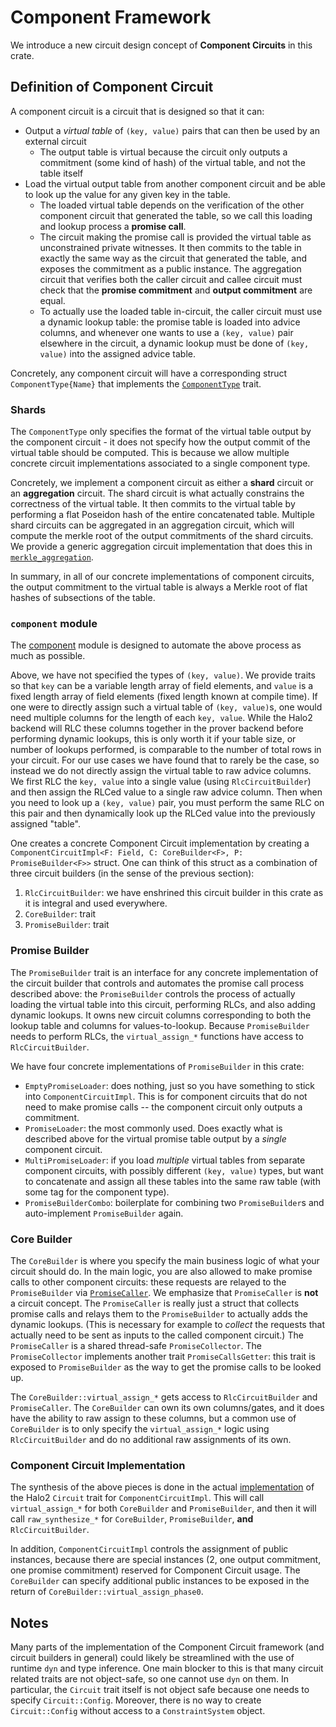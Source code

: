# Component Framework

We introduce a new circuit design concept of **Component Circuits** in this crate.

## Definition of Component Circuit

A component circuit is a circuit that is designed so that it can:

- Output a _virtual table_ of `(key, value)` pairs that can then be used by an external circuit
  - The output table is virtual because the circuit only outputs a commitment (some kind of hash) of the virtual table, and not the table itself
- Load the virtual output table from another component circuit and be able to look up the value for any given key in the table.
  - The loaded virtual table depends on the verification of the other component circuit that generated the table, so we call this loading and lookup process a **promise call**.
  - The circuit making the promise call is provided the virtual table as unconstrained private witnesses. It then commits to the table in exactly the same way as the circuit that generated the table, and exposes the commitment as a public instance. The aggregation circuit that verifies both the caller circuit and callee circuit must check that the **promise commitment** and **output commitment** are equal.
  - To actually use the loaded table in-circuit, the caller circuit must use a dynamic lookup table: the promise table is loaded into advice columns, and whenever one wants to use a `(key, value)` pair elsewhere in the circuit, a dynamic lookup must be done of `(key, value)` into the assigned advice table.

Concretely, any component circuit will have a corresponding struct `ComponentType{Name}` that implements the [`ComponentType`](./component/mod.rs) trait.

### Shards

The `ComponentType` only specifies the format of the virtual table output by the component circuit - it does not specify how the output commit of the virtual table should be computed. This is because we allow multiple concrete circuit implementations associated to a single component type.

Concretely, we implement a component circuit as either a **shard** circuit or an **aggregation** circuit. The shard circuit is what actually constrains the correctness of the virtual table. It then commits to the virtual table by performing a flat Poseidon hash of the entire concatenated table. Multiple shard circuits can be aggregated in an aggregation circuit, which will compute the merkle root of the output commitments of the shard circuits. We provide a generic aggregation circuit implementation that does this in [`merkle_aggregation`](./merkle_aggregation.rs).

In summary, in all of our concrete implementations of component circuits, the output commitment to the virtual table is always a Merkle root of flat hashes of subsections of the table.

### `component` module

The [component](./component/) module is designed to automate the above process as much as possible.

Above, we have not specified the types of `(key, value)`. We provide traits so that `key` can be a variable length array of field elements, and `value` is a fixed length array of field elements (fixed length known at compile time). If one were to directly assign such a virtual table of `(key, value)`s, one would need multiple columns for the length of each `key, value`. While the Halo2 backend will RLC these columns together in the prover backend before performing dynamic lookups, this is only worth it if your table size, or number of lookups performed, is comparable to the number of total rows in your circuit. For our use cases we have found that to rarely be the case, so instead we do not directly assign the virtual table to raw advice columns. We first RLC the `key, value` into a single value (using `RlcCircuitBuilder`) and then assign the RLCed value to a single raw advice column. Then when you need to look up a `(key, value)` pair, you must perform the same RLC on this pair and then dynamically look up the RLCed value into the previously assigned "table".

One creates a concrete Component Circuit implementation by creating a `ComponentCircuitImpl<F: Field, C: CoreBuilder<F>, P: PromiseBuilder<F>>` struct. One can think of this struct as a combination of three circuit builders (in the sense of the previous section):

1. `RlcCircuitBuilder`: we have enshrined this circuit builder in this crate as it is integral and used everywhere.
2. `CoreBuilder`: trait
3. `PromiseBuilder`: trait

### Promise Builder

The `PromiseBuilder` trait is an interface for any concrete implementation of the circuit builder that controls and automates the promise call process described above: the `PromiseBuilder` controls the process of actually loading the virtual table into this circuit, performing RLCs, and also adding dynamic lookups. It owns new circuit columns corresponding to both the lookup table and columns for values-to-lookup. Because `PromiseBuilder` needs to perform RLCs, the `virtual_assign_*` functions have access to `RlcCircuitBuilder`.

We have four concrete implementations of `PromiseBuilder` in this crate:

- `EmptyPromiseLoader`: does nothing, just so you have something to stick into `ComponentCircuitImpl`. This is for component circuits that do not need to make promise calls -- the component circuit only outputs a commitment.
- `PromiseLoader`: the most commonly used. Does exactly what is described above for the virtual promise table output by a _single_ component circuit.
- `MultiPromiseLoader`: if you load _multiple_ virtual tables from separate component circuits, with possibly different `(key, value)` types, but want to concatenate and assign all these tables into the same raw table (with some tag for the component type).
- `PromiseBuilderCombo`: boilerplate for combining two `PromiseBuilder`s and auto-implement `PromiseBuilder` again.

### Core Builder

The `CoreBuilder` is where you specify the main business logic of what your circuit should do.
In the main logic, you are also allowed to make promise calls to other component circuits: these requests are relayed to the `PromiseBuilder` via [`PromiseCaller`](./component/promise_collector.rs). We emphasize that `PromiseCaller` is **not** a circuit concept. The `PromiseCaller` is really just a struct that collects promise calls and relays them to the `PromiseBuilder` to actually adds the dynamic lookups. (This is necessary for example to _collect_ the requests that actually need to be sent as inputs to the called component circuit.)
The `PromiseCaller` is a shared thread-safe `PromiseCollector`.
The `PromiseCollector` implements another trait `PromiseCallsGetter`: this trait is exposed to `PromiseBuilder` as the way to get the promise calls to be looked up.

The `CoreBuilder::virtual_assign_*` gets access to `RlcCircuitBuilder` and `PromiseCaller`.
The `CoreBuilder` can own its own columns/gates, and it does have the ability to raw assign
to these columns, but a common use of `CoreBuilder` is to only specify the `virtual_assign_*`
logic using `RlcCircuitBuilder` and do no additional raw assignments of its own.

### Component Circuit Implementation

The synthesis of the above pieces is done in the actual [implementation](./component/circuit/mod.rs)
of the Halo2 `Circuit` trait for `ComponentCircuitImpl`. This will call `virtual_assign_*` for both
`CoreBuilder` and `PromiseBuilder`, and then it will call `raw_synthesize_*` for `CoreBuilder`, `PromiseBuilder`, **and** `RlcCircuitBuilder`.

In addition, `ComponentCircuitImpl` controls the assignment of public instances, because there are special instances (2, one output commitment, one promise commitment) reserved for Component Circuit usage. The `CoreBuilder` can specify additional public instances to be exposed in the return of `CoreBuilder::virtual_assign_phase0`.

## Notes

Many parts of the implementation of the Component Circuit framework (and circuit builders in general) could likely be streamlined with the use of runtime `dyn` and type inference. One main blocker to this is that many circuit related traits are not object-safe, so one cannot use `dyn` on them. In particular, the `Circuit` trait itself is not object safe because one needs to specify `Circuit::Config`. Moreover, there is no way to create `Circuit::Config` without access to a `ConstraintSystem` object.

